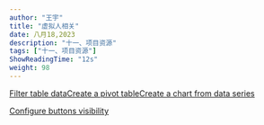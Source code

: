 ```yaml
---
author: "王宇"
title: "虚拟人相关"
date: 八月18,2023
description: "十一、项目资源"
tags: ["十一、项目资源"]
ShowReadingTime: "12s"
weight: 98
---
```

[Filter table data](#)[Create a pivot table](#)[Create a chart from data series](#)

[Configure buttons visibility](/users/tfac-settings.action)
